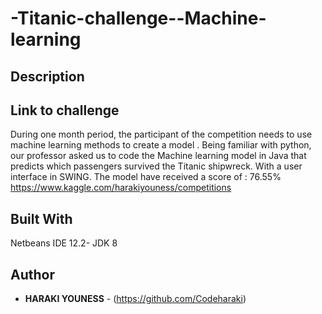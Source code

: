 # -Titanic-challenge--Machine-learning
## Description


## Link to challenge
During one month period, the participant of the competition needs to use machine learning methods to create a model . Being familiar with python, our professor asked us to code the 
Machine learning model in Java that predicts which passengers survived the Titanic shipwreck. With a user interface in SWING. 
The model have received a score of : 76.55% 
https://www.kaggle.com/harakiyouness/competitions

## Built With
Netbeans IDE 12.2- JDK 8

## Author
* **HARAKI YOUNESS** - (https://github.com/Codeharaki)
